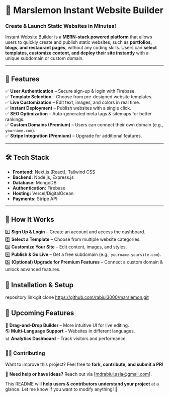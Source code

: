 # 🚀 **Marslemon Instant Website Builder**  

### **Create & Launch Static Websites in Minutes!**  

Instant Website Builder is a **MERN-stack powered platform** that allows users to quickly create and publish static websites, such as **portfolios, blogs, and restaurant pages**, without any coding skills. Users can **select templates, customize content, and deploy their site instantly** with a unique subdomain or custom domain.  

---

## **🌟 Features**  

✅ **User Authentication** – Secure sign-up & login with Firebase.  
✅ **Template Selection** – Choose from pre-designed website templates.  
✅ **Live Customization** – Edit text, images, and colors in real time.  
✅ **Instant Deployment** – Publish websites with a single click.  
✅ **SEO Optimization** – Auto-generated meta tags & sitemaps for better rankings.  
✅ **Custom Domains (Premium)** – Users can connect their own domain (e.g., `yourname.com`).  
✅ **Stripe Integration (Premium)** – Upgrade for additional features.  

---

## **🛠️ Tech Stack**  

- **Frontend:** Next.js (React), Tailwind CSS  
- **Backend:** Node.js, Express.js  
- **Database:** MongoDB  
- **Authentication:** Firebase  
- **Hosting:** Vercel/DigitalOcean  
- **Payments:** Stripe API  

---

## **🚀 How It Works**  

1️⃣ **Sign Up & Login** – Create an account and access the dashboard.  
2️⃣ **Select a Template** – Choose from multiple website categories.  
3️⃣ **Customize Your Site** – Edit content, images, and styles.  
4️⃣ **Publish & Go Live** – Get a free subdomain (e.g., `yourname.yoursite.com`).  
5️⃣ **(Optional) Upgrade for Premium Features** – Connect a custom domain & unlock advanced features.  


## **📌 Installation & Setup**  

repository link:git clone https://github.com/rabiul3000/marslemon.git


## **📢 Upcoming Features** 

🚀 **Drag-and-Drop Builder** – More intuitive UI for live editing.  
🌎 **Multi-Language Support** – Websites in different languages.  
📊 **Analytics Dashboard** – Track visitors and performance.  

### **👨‍💻 Contributing**  
Want to improve this project? Feel free to **fork, contribute, and submit a PR!**  

📩 **Need help or have ideas?** Reach out via [mdrabiul.asia@gmail.com].  

This README will **help users & contributors understand your project** at a glance. Let me know if you want to modify anything! 🚀